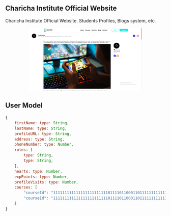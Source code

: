 ## Charicha Institute Official Website
Charicha Institute Official Website. Students Profiles, Blogs system, etc.

<p align="center">
	<img alt="" src="charichainstitute_test_blog.png" width="70%"/>
</p>


## User Model 
```js
{ 
	firstName: type: String,
	lastName: type: String,
	profileURL: type: String,
	address: type: String,
	phoneNumber: type: Number,
	roles: [
		type: String,
		type: String,		
	],
	hearts: type: Number, 
	expPoints: type: Number,
	profileVisits: type: Number,
	courses: [
		"courseId": "111111111111111111111111011110110001101111111111111" (1: represents present, 0: represents absent)
		"courseId": "111111111111111111111111011110110001101111111111111" (1: represents present, 0: represents absent)		
	]
}
```
